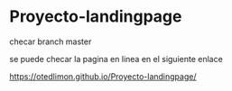 # Proyecto-landingpage

checar branch master

se puede checar la pagina en linea en el siguiente enlace


https://otedlimon.github.io/Proyecto-landingpage/

